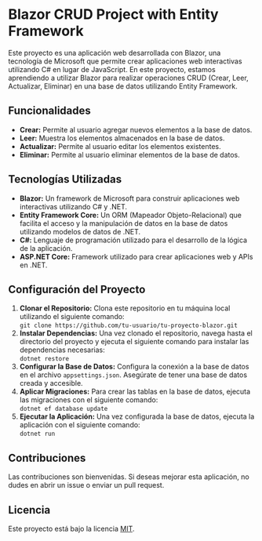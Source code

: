 <h1>Blazor CRUD Project with Entity Framework</h1>
<p>Este proyecto es una aplicación web desarrollada con Blazor, una tecnología de Microsoft que permite crear aplicaciones web interactivas utilizando C# en lugar de JavaScript. En este proyecto, estamos aprendiendo a utilizar Blazor para realizar operaciones CRUD (Crear, Leer, Actualizar, Eliminar) en una base de datos utilizando Entity Framework.</p>

<h2>Funcionalidades</h2>
<ul>
    <li><strong>Crear:</strong> Permite al usuario agregar nuevos elementos a la base de datos.</li>
    <li><strong>Leer:</strong> Muestra los elementos almacenados en la base de datos.</li>
    <li><strong>Actualizar:</strong> Permite al usuario editar los elementos existentes.</li>
    <li><strong>Eliminar:</strong> Permite al usuario eliminar elementos de la base de datos.</li>
</ul>

<h2>Tecnologías Utilizadas</h2>
<ul>
    <li><strong>Blazor:</strong> Un framework de Microsoft para construir aplicaciones web interactivas utilizando C# y .NET.</li>
    <li><strong>Entity Framework Core:</strong> Un ORM (Mapeador Objeto-Relacional) que facilita el acceso y la manipulación de datos en la base de datos utilizando modelos de datos de .NET.</li>
    <li><strong>C#:</strong> Lenguaje de programación utilizado para el desarrollo de la lógica de la aplicación.</li>
    <li><strong>ASP.NET Core:</strong> Framework utilizado para crear aplicaciones web y APIs en .NET.</li>
</ul>

<h2>Configuración del Proyecto</h2>
<ol>
    <li><strong>Clonar el Repositorio:</strong> Clona este repositorio en tu máquina local utilizando el siguiente comando:<br>
        <code>git clone https://github.com/tu-usuario/tu-proyecto-blazor.git</code></li>
    <li><strong>Instalar Dependencias:</strong> Una vez clonado el repositorio, navega hasta el directorio del proyecto y ejecuta el siguiente comando para instalar las dependencias necesarias:<br>
        <code>dotnet restore</code></li>
    <li><strong>Configurar la Base de Datos:</strong> Configura la conexión a la base de datos en el archivo <code>appsettings.json</code>. Asegúrate de tener una base de datos creada y accesible.</li>
    <li><strong>Aplicar Migraciones:</strong> Para crear las tablas en la base de datos, ejecuta las migraciones con el siguiente comando:<br>
        <code>dotnet ef database update</code></li>
    <li><strong>Ejecutar la Aplicación:</strong> Una vez configurada la base de datos, ejecuta la aplicación con el siguiente comando:<br>
        <code>dotnet run</code></li>
</ol>

<h2>Contribuciones</h2>
<p>Las contribuciones son bienvenidas. Si deseas mejorar esta aplicación, no dudes en abrir un issue o enviar un pull request.</p>

<h2>Licencia</h2>
<p>Este proyecto está bajo la licencia <a href="LICENSE">MIT</a>.</p>
